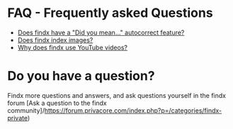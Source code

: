 # FAQ - Frequently asked Questions  

- [Does findx have a "Did you mean..." autocorrect feature?](/faq/did-you-mean)
- [Does findx index images?](/faq/image-index)
- [Why does findx use YouTube videos?](/faq/why-youtube)

# Do you have a question? 
Findx more questions and answers, and ask questions yourself in the findx forum
[Ask a question to the findx community]/https://forum.privacore.com/index.php?p=/categories/findx-private)


